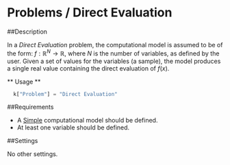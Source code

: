 # Problems / Direct Evaluation

##Description

In a *Direct Evaluation* problem, the computational model is assumed to be of the form: $f:\mathbb{R}^N\rightarrow\mathbb{R}$, where $N$ is the number of variables, as defined by the user. Given a set of values for the variables (a sample), the model produces a single real value containing the direct evaluation of $f(x)$. 

** Usage **

```python
  k["Problem"] = "Direct Evaluation"
```

##Requirements

+ A [Simple](/usage/models/simple) computational model should be defined.
+ At least one variable should be defined.

##Settings

No other settings.